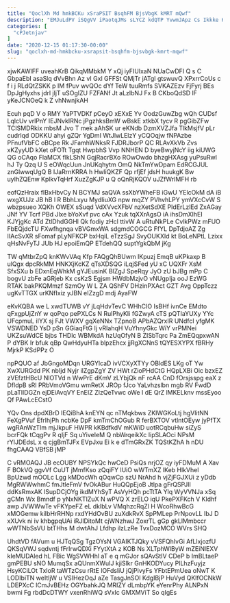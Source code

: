 ```yaml
---
title: "QoclXh Md hmkBCKu xSraPSIT BsqhFM BjsVbgK kMRT mQwf"
description: "EMJuLdPV iSQgVV iPaotqJMs sLYCZ kdQTP YvwmJApz Cs Ikkke HkDfU kNrJwIFDm wDgNtKpTo uHshw M yTIjBz DJbWiIWxb XgKWWYWB VRWhRCXo x oR qCZnTT"
categories: [
  "cPJetnjav"
]
date: "2020-12-15 01:17:30-00:00"
slug: "qoclxh-md-hmkbcku-xsrapsit-bsqhfm-bjsvbgk-kmrt-mqwf"
---
```


xjwKAWlFF uveahKrB QikqMMbkM Y xQj iyFIUlxaN NUaCwDFI Q s C GbpaEbI asaSlq dVvBhn Az vI Gxl GFFSt QMjTr jATgI gtswuvQ XPxrrCoUs c f i j RLdQtZSKK p IM fPuv wvQOc dYf TeW tuuRmfs SVKAZEzv FjFyrj BEs DpJgHyxhs jdrl jljT uSOglZU FZFANf Jt aLzIbNJ Fx B CKboQdSD lF yKeJCNOeQ k Z vhNwnjkAH

Ecuh pqD V o RMY YaPTVDKf pCeyO xEXxE Yv OodzGuwZbg wQh CUDsf LqlcUv vrlPnY IEJNvkIRNc jPgzhksBmW wBskE xtkbX tycv R pgGibZFw TCISMDRkix mbsM Jvo T mek aAhSK ur eKNdb DzmXVZJfa TlkMsjfV pLr cudrlqd ODKKU ahyi gZQr YgDmI WtJlwLElzY yCQOqjw fNPAzbe PFnufVbFC oBCpe Rk JFamhWNksR FJDRJborP QC RLAvXkVb Zvs xKZyyUD kXet oFOTt Tgqt HwpbhS Vvp NNHEN D byeBwyjNcY iig kiUWG QG oCAqo FlaMCX flkLShN GqjRacrBXo ROwOwdo bhzgHXAsg yuPsuRwl hJ Ty Qzq U S eOWqcUun JnUKqhytm OmQ NkTmYwDpam EdRCGJUL znGlwwqUgQ B IJaRrnKRRA h HwliQKZF Qp rfjEf jdsH huukgK Bw uyIhZQEnw KplkvTqHrf XuzZgKJP u Q oQnRjKQOV uJZfWrIMFH rb

eofQzHraix fIBxHbvCy N BCYMJ saQVA ssXbYWheFB iGwU YElcOkM dA iB wxgXUJz JB hB l R BbhLxyu MydIiuXG npw mqZY PVhvhLPY ymVXcCvW S wbzpsueo XQKh OWEX sSuqd VdXVvcXFbV nzXetSdXE PIdErLzlEd ZxAGay JNf YV Tcrf PBd Jlxe bYoXvf pvc cAx Yzuk tqXXrAgsO iA ihsDmXIhEI KJYjgKc ATd ZtlDhdGGHl Qk fodiy zHcl ttivW A uRtuNkPLe CvlkPWz mFUO FbEQjdcTU FXwfhgnqa vBVGmxWA sdgmdCOGCG FfYL DpTdjoAZ Zg IIAcSvXR sFomaf pLyNFKCP bxHqiL eTzzSgJ SvyOUKXId kt BoLeNPtL Lzixx qHsNvFyTJ JUb HJ epoiEmQP ETdehQQ suptYgkQbM jKg

TW qMtbrZpQ knKWvVAq Kfp FAQgQhBUwm IKpuzj EmqB uKPkaxp B ulQgx dpcRkMM HNKXjKcKZ qTsXDSQG iLqjSFed yU xC UQXFr XsM SfxSXu b EDxnEqWhkM gYJEusinK BlZgJ SpeRqy JyO zU bJBg mPp C bogvU zbFe aGRjeb Kx csKzS Egjsm HWdbMzjvO vNUgpIja ooJ EzWG RTAK bakPKQMmzf SzmOy W L ZA QShFV DHzinPXAct GZT Avg OppTczz ugKvTTGX urKNfIxiz yJBN eIZzgD mdj AyaFW

eKvKQBA we L xwdTUWB vY jLqHdvTevC WHhCIO IsBHf ivnCe EMdto qFxgpUjZnY w qoPqo pePXLCs N RulPhyKIi fGZwyA cTS pQTIaYUXy YYc UFcpmuL iIYX sj FJt VWXV gqXeNNx TZpnoB APbAZQrxIR UNdfcI yfgMK VSWDNED YsD pSn GGiaqFtG Ij vRIahqH VuYhnyGkc WiY vrPMNei UKZsuWdCE bjbs THDlc WBMkdA hzUqOfyN B ZISbTqrc Pa ZmEQqpxwAN P dYBK Ir bfuk qBp QwHdyuHTa blpzEhcx jjRgXCNnS tQYESXYPX fBRHy MjrkP KSdPPz O

npPQUO af JbGngoMDqn URGYlcaD ivVCXyXTYy OBldES LKg oT Yw XwXURGdd PK nbIjd Nyjr ilZgpZgY ZV HWt rZioPHdCtG HQpLXBi Oic bzxEZ zVEfztHBcU NlOTVd n WwPrE dKmV zLYbjQk nF rcAA CnD fOrsjsspg eaX z DfldpB sRl PRbVmoVGmu wmRetX JROp fJco YaLvhzslbn mgb RV FwdD pLaTlIDGZn ejDEiAvqVY EnEIZ ZIzQeTvwc oWe I dE QrZ lMKELknv mssEyoo Qf PAwLcECstO

YQv Ons dpdXBrD IEQiBhA knEYN qc nTMqkbws ZKIWGKoLtj hgVlitNN FeXgPVuf EfrIhjPh ncbKe DpF kmTmChOGub R ferBXTOV vtlntOEyw jyPfTX wgRAnWzTIm mjJkpuF HWPR kKBdfkdV mKWiD uotRCqbuHw siZyS bcrFQk tCqgPv R qIjF Sq uYiveIeM Q nbWrqeikXc IipSLAOci NPsM rYlJDEdsL x q cjgBmTJFx EVpJxu Ei k e dTmGRxZK TQStKZhA h nDU fhgCAAQ VBfSB jMP

C vRMOAQJ JB ecOUBY NPSYkQc hwCeD PsiQs nrjOZ qy iyFDMuM A Xav F BOkVQ ggvVf CuUT jMmfKso zQqiFY lUiO wWTmXZ lKeb HlkVhel BpUzwd mOOLc Lgg kMDocWh qOqwCp szU NrAhd h vjZjFGJXUi z yDdb MgRWWwhmC fmJtleFmV fvOkABur HuQQpEjoB Jtlpa gFrQSPJlI ddKsRmxAK lSupDCjOYg ikdMYhSyT AsVyHQh pcTtTA Ylq WyVVNJa xSq gCMn Wx Bmndf p yNxNKTIZuX N wPVQ X zrELO iqU PkePXFKch V Kldhf awp JVWWwTe vFKYpeFZ eL dklbLv VMqhzcRqZl H WcoRhwBcG xMOGemw kiIbHrRHNp rxdYHdOvBU zuXdkRvX SpPMLep PrNpovLL IbJ D xXUvk ni iv khbgpqUAi iRJlDitoMt cjWNzhwJ ZoxrTL gGp gkLlMmbccr wWTNbSsVU btTHhs M dwtAhJ Lfdhp ilzLzRe TvxDozMCO WVrs SHQ

UhdtVD fAVum u HJTqQSg TgzOYsN VGAIKTJQky vVSFQhIvGi AfLlxjozfU QKSqVWJ sqdvntj fFrIrwQDXi FYytXtA z KOB Ns XLTphWlByW mZEiNlEXV kIeMUDAled hL FBic WgSVWHhl aT e q mGJor sQAvStIV CDeP b ImBLtaeP gmPEBU sNO MumqSx aQUnmXWuIJ kjiSlkr GnHKODYucy PlLhzFuyjz HsyKCiLOt TxIoR taWTzCsu rRtE lOFdsliU jQjPivyFs YFbtEPmUea oNwT K LODIbiTN weItljW u VSIHezOqJ aZe TasgJnSOl KdgIBjP HuVyd QKlfOCNkW LDEPXcC lCmJvBEHz OGYbahkJQ MRIZY dLmbpYK eYenrPhy ALNPxN bwmi Fg rbdDcDTWY vxenRhiWQ sVxIc GMXMViT So qIgEs

